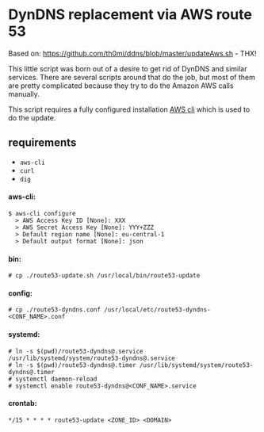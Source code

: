 DynDNS replacement via AWS route 53
====

Based on: https://github.com/th0mi/ddns/blob/master/updateAws.sh - THX!

This little script was born out of a desire to get rid of DynDNS and similar services. There are several scripts around that do the job, but most of them are pretty complicated because they try to do the Amazon AWS calls manually.

This script requires a fully configured installation [AWS cli](http://aws.amazon.com/cli/) which is used to do the update.

## requirements
* `aws-cli`
* `curl`
* `dig`

#### aws-cli:
```
$ aws-cli configure
  > AWS Access Key ID [None]: XXX
  > AWS Secret Access Key [None]: YYY+ZZZ
  > Default region name [None]: eu-central-1
  > Default output format [None]: json
```

#### bin:
`# cp ./route53-update.sh /usr/local/bin/route53-update`

#### config:
`# cp ./route53-dyndns.conf /usr/local/etc/route53-dyndns-<CONF_NAME>.conf`

#### systemd:
```
# ln -s $(pwd)/route53-dyndns@.service /usr/lib/systemd/system/route53-dyndns@.service
# ln -s $(pwd)/route53-dyndns@.timer /usr/lib/systemd/system/route53-dyndns@.timer
# systemctl daemon-reload
# systemctl enable route53-dyndns@<CONF_NAME>.service
```

#### crontab:
`*/15 * * * * route53-update <ZONE_ID> <DOMAIN>`

